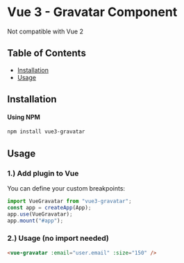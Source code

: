 # Vue 3 - Gravatar Component

Not compatible with Vue 2

## Table of Contents

- [Installation](#installation)
- [Usage](#usage)

## Installation

#### **Using NPM**

```sh
npm install vue3-gravatar
```

## Usage

### 1.) Add plugin to Vue

You can define your custom breakpoints:

```js
import VueGravatar from "vue3-gravatar";
const app = createApp(App);
app.use(VueGravatar);
app.mount("#app");
```

### 2.) Usage (no import needed)

```html
<vue-gravatar :email="user.email" :size="150" />
```
